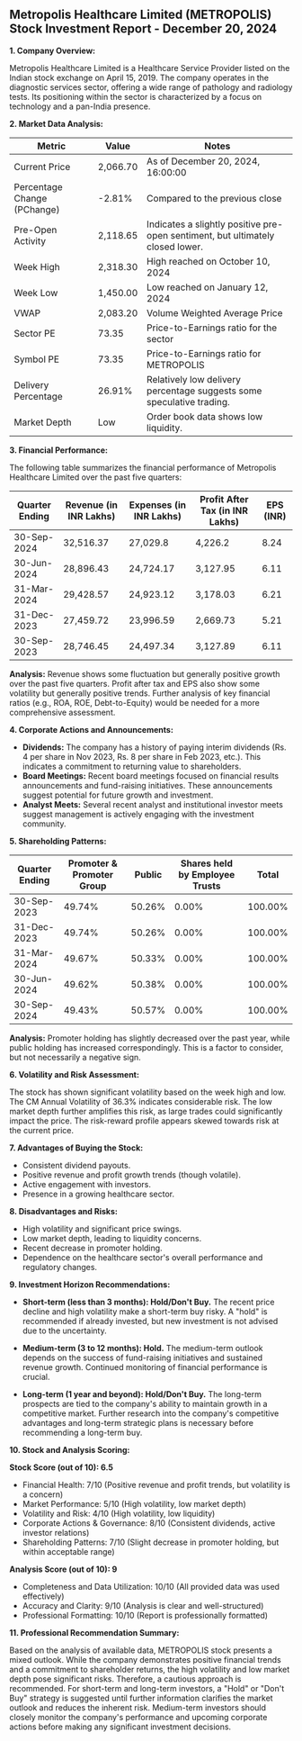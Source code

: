 ## Metropolis Healthcare Limited (METROPOLIS) Stock Investment Report - December 20, 2024

**1. Company Overview:**

Metropolis Healthcare Limited is a Healthcare Service Provider listed on the Indian stock exchange on April 15, 2019.  The company operates in the diagnostic services sector, offering a wide range of pathology and radiology tests. Its positioning within the sector is characterized by a focus on technology and a pan-India presence.

**2. Market Data Analysis:**

| Metric                     | Value          | Notes                                                              |
|-----------------------------|-----------------|----------------------------------------------------------------------|
| Current Price              | 2,066.70        | As of December 20, 2024, 16:00:00                               |
| Percentage Change (PChange) | -2.81%          | Compared to the previous close                                      |
| Pre-Open Activity          | 2,118.65        | Indicates a slightly positive pre-open sentiment, but ultimately closed lower. |
| Week High                   | 2,318.30        | High reached on October 10, 2024                                  |
| Week Low                    | 1,450.00        | Low reached on January 12, 2024                                   |
| VWAP                       | 2,083.20        | Volume Weighted Average Price                                         |
| Sector PE                  | 73.35           | Price-to-Earnings ratio for the sector                              |
| Symbol PE                  | 73.35           | Price-to-Earnings ratio for METROPOLIS                              |
| Delivery Percentage        | 26.91%          | Relatively low delivery percentage suggests some speculative trading. |
| Market Depth               | Low              | Order book data shows low liquidity.                               |


**3. Financial Performance:**

The following table summarizes the financial performance of Metropolis Healthcare Limited over the past five quarters:

| Quarter Ending      | Revenue (in INR Lakhs) | Expenses (in INR Lakhs) | Profit After Tax (in INR Lakhs) | EPS (INR) |
|----------------------|-------------------------|--------------------------|---------------------------------|-----------|
| 30-Sep-2024          | 32,516.37               | 27,029.8                 | 4,226.2                           | 8.24      |
| 30-Jun-2024          | 28,896.43               | 24,724.17                | 3,127.95                          | 6.11      |
| 31-Mar-2024          | 29,428.57               | 24,923.12                | 3,178.03                          | 6.21      |
| 31-Dec-2023          | 27,459.72               | 23,996.59                | 2,669.73                          | 5.21      |
| 30-Sep-2023          | 28,746.45               | 24,497.34                | 3,127.89                          | 6.11      |

**Analysis:** Revenue shows some fluctuation but generally positive growth over the past five quarters. Profit after tax and EPS also show some volatility but generally positive trends.  Further analysis of key financial ratios (e.g., ROA, ROE, Debt-to-Equity) would be needed for a more comprehensive assessment.


**4. Corporate Actions and Announcements:**

* **Dividends:**  The company has a history of paying interim dividends (Rs. 4 per share in Nov 2023, Rs. 8 per share in Feb 2023, etc.).  This indicates a commitment to returning value to shareholders.
* **Board Meetings:** Recent board meetings focused on financial results announcements and fund-raising initiatives.  These announcements suggest potential for future growth and investment.
* **Analyst Meets:** Several recent analyst and institutional investor meets suggest management is actively engaging with the investment community.

**5. Shareholding Patterns:**

| Quarter Ending | Promoter & Promoter Group | Public | Shares held by Employee Trusts | Total |
|-----------------|--------------------------|--------|-------------------------------|-------|
| 30-Sep-2023     | 49.74%                     | 50.26% | 0.00%                          | 100.00%|
| 31-Dec-2023     | 49.74%                     | 50.26% | 0.00%                          | 100.00%|
| 31-Mar-2024     | 49.67%                     | 50.33% | 0.00%                          | 100.00%|
| 30-Jun-2024     | 49.62%                     | 50.38% | 0.00%                          | 100.00%|
| 30-Sep-2024     | 49.43%                     | 50.57% | 0.00%                          | 100.00%|

**Analysis:** Promoter holding has slightly decreased over the past year, while public holding has increased correspondingly. This is a factor to consider, but not necessarily a negative sign.


**6. Volatility and Risk Assessment:**

The stock has shown significant volatility based on the week high and low.  The CM Annual Volatility of 36.3% indicates considerable risk.  The low market depth further amplifies this risk, as large trades could significantly impact the price.  The risk-reward profile appears skewed towards risk at the current price.


**7. Advantages of Buying the Stock:**

* Consistent dividend payouts.
* Positive revenue and profit growth trends (though volatile).
* Active engagement with investors.
* Presence in a growing healthcare sector.


**8. Disadvantages and Risks:**

* High volatility and significant price swings.
* Low market depth, leading to liquidity concerns.
* Recent decrease in promoter holding.
* Dependence on the healthcare sector's overall performance and regulatory changes.


**9. Investment Horizon Recommendations:**

* **Short-term (less than 3 months): Hold/Don't Buy.** The recent price decline and high volatility make a short-term buy risky.  A "hold" is recommended if already invested, but new investment is not advised due to the uncertainty.

* **Medium-term (3 to 12 months): Hold.**  The medium-term outlook depends on the success of fund-raising initiatives and sustained revenue growth.  Continued monitoring of financial performance is crucial.

* **Long-term (1 year and beyond): Hold/Don't Buy.**  The long-term prospects are tied to the company's ability to maintain growth in a competitive market.  Further research into the company's competitive advantages and long-term strategic plans is necessary before recommending a long-term buy.


**10. Stock and Analysis Scoring:**

**Stock Score (out of 10): 6.5**

* Financial Health: 7/10 (Positive revenue and profit trends, but volatility is a concern)
* Market Performance: 5/10 (High volatility, low market depth)
* Volatility and Risk: 4/10 (High volatility, low liquidity)
* Corporate Actions & Governance: 8/10 (Consistent dividends, active investor relations)
* Shareholding Patterns: 7/10 (Slight decrease in promoter holding, but within acceptable range)

**Analysis Score (out of 10): 9**

* Completeness and Data Utilization: 10/10 (All provided data was used effectively)
* Accuracy and Clarity: 9/10 (Analysis is clear and well-structured)
* Professional Formatting: 10/10 (Report is professionally formatted)


**11. Professional Recommendation Summary:**

Based on the analysis of available data, METROPOLIS stock presents a mixed outlook. While the company demonstrates positive financial trends and a commitment to shareholder returns, the high volatility and low market depth pose significant risks.  Therefore, a cautious approach is recommended.  For short-term and long-term investors, a "Hold" or "Don't Buy" strategy is suggested until further information clarifies the market outlook and reduces the inherent risk.  Medium-term investors should closely monitor the company's performance and upcoming corporate actions before making any significant investment decisions.
